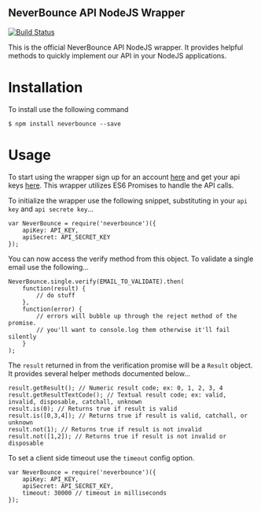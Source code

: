 NeverBounce API NodeJS Wrapper
---
[![Build Status](https://travis-ci.org/NeverBounce/NeverBounceApi-NodeJS.svg?branch=master)](https://travis-ci.org/NeverBounce/NeverBounceApi-NodeJS)

This is the official NeverBounce API NodeJS wrapper. It provides helpful methods to quickly implement our API in your NodeJS applications.

Installation
===

To install use the following command

```
$ npm install neverbounce --save
```

Usage
===

To start using the wrapper sign up for an account [here](https://app.neverbounce.com/register) and get your api keys [here](https://app.neverbounce.com/settings/api). This wrapper utilizes ES6 Promises to handle the API calls.

To initialize the wrapper use the following snippet, substituting in your `api key` and `api secrete key`...

```
var NeverBounce = require('neverbounce')({
    apiKey: API_KEY,
    apiSecret: API_SECRET_KEY
});
```

You can now access the verify method from this object. To validate a single email use the following...

```
NeverBounce.single.verify(EMAIL_TO_VALIDATE).then(
    function(result) {
        // do stuff
    },
    function(error) {
        // errors will bubble up through the reject method of the promise.
        // you'll want to console.log them otherwise it'll fail silently
    }
);
```

The `result` returned in from the verification promise will be a `Result` object. It provides several helper methods documented below...

```
result.getResult(); // Numeric result code; ex: 0, 1, 2, 3, 4
result.getResultTextCode(); // Textual result code; ex: valid, invalid, disposable, catchall, unknown
result.is(0); // Returns true if result is valid
result.is([0,3,4]); // Returns true if result is valid, catchall, or unknown
result.not(1); // Returns true if result is not invalid
result.not([1,2]); // Returns true if result is not invalid or disposable
```

To set a client side timeout use the `timeout` config option.

```
var NeverBounce = require('neverbounce')({
    apiKey: API_KEY,
    apiSecret: API_SECRET_KEY,
    timeout: 30000 // timeout in milliseconds
});
```